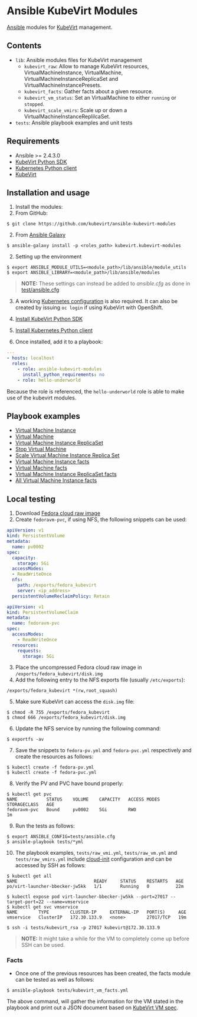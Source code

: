 # Ansible KubeVirt Modules

[Ansible](https://github.com/ansible/ansible) modules for [KubeVirt](https://github.com/kubevirt/kubevirt) management.

## Contents

- `lib`: Ansible modules files for KubeVirt management
    - `kubevirt_raw`: Allow to manage KubeVirt resources, VirtualMachineInstance, VirtualMachine, VirtualMachineInstanceReplicaSet and VirtualMachineInstancePresets.
    - `kubevirt_facts`: Gather facts about a given resource.
    - `kubevirt_vm_status`: Set an VirtualMachine to either `running` or `stopped`.
    - `kubevirt_scale_vmirs`: Scale up or down a VirtualMachineInstanceReplilcaSet.
- `tests`: Ansible playbook examples and unit tests

## Requirements

- Ansible >= 2.4.3.0
- [KubeVirt Python SDK](https://github.com/kubevirt/client-python)
- [Kubernetes Python client](https://github.com/kubernetes-client/python)
- [KubeVirt](https://github.com/kubevirt/kubevirt)

## Installation and usage

1. Install the modules:
  1. From GitHub:

  ```shell
  $ git clone https://github.com/kubevirt/ansible-kubevirt-modules
  ```

  2. From [Ansible Galaxy](https://galaxy.ansible.com/kubevirt/kubevirt-modules/)

  ```shell
  $ ansible-galaxy install -p <roles_path> kubevirt.kubevirt-modules
  ```

2. Setting up the environment

```shell
$ export ANSIBLE_MODULE_UTILS=<module_path>/lib/ansible/module_utils
$ export ANSIBLE_LIBRARY=<module_path>/lib/ansible/modules
```

> **NOTE:** These settings can instead be added to *ansible.cfg* as done in [test/ansible.cfg](tests/ansible.cfg)

3. A working [Kubernetes configuration](https://kubernetes.io/docs/concepts/configuration/organize-cluster-access-kubeconfig/) is also required. It can also be created by issuing `oc login` if using KubeVirt with OpenShift.

4. [Install KubeVirt Python SDK](https://github.com/kubevirt/client-python#installation--usage)

5. [Install Kubernetes Python client](https://github.com/kubernetes-client/python/#installation)

6. Once installed, add it to a playbook:

```yaml
---
- hosts: localhost
  roles:
    - role: ansible-kubevirt-modules
      install_python_requirements: no
    - role: hello-underworld
```

Because the role is referenced, the `hello-underworld` role is able to make use of the kubevirt modules.

## Playbook examples

* [Virtual Machine Instance](tests/raw_vmi.yml)
* [Virtual Machine](tests/raw_vm.yml)
* [Virtual Machine Instance ReplicaSet](tests/raw_vmirs.yml)
* [Stop Virtual Machine](tests/kubevirt_vm_stopped.yml)
* [Scale Virtual Machine Instance Replica Set](tests/kubevirt_scale_vmirs.yml)
* [Virtual Machine Instance facts](tests/kubevirt_vmi_facts.yml)
* [Virtual Machine facts](tests/kubevirt_vm_facts.yml)
* [Virtual Machine Instance ReplicaSet facts](tests/kubevirt_vmirs_facts.yml)
* [All Virtual Machine Instance facts](tests/kubevirt_all_vmis_facts.yml)

## Local testing

1. Download [Fedora cloud raw image](https://alt.fedoraproject.org/cloud/)
2. Create `fedoravm-pvc`, if using NFS, the following snippets can be used:

```yaml
apiVersion: v1
kind: PersistentVolume
metadata:
  name: pv0002
spec:
  capacity:
    storage: 5Gi
  accessModes:
  - ReadWriteOnce
  nfs:
    path: /exports/fedora_kubevirt
    server: <ip_address>
  persistentVolumeReclaimPolicy: Retain
```

```yaml
apiVersion: v1
kind: PersistentVolumeClaim
metadata:
  name: fedoravm-pvc
spec:
  accessModes:
    - ReadWriteOnce
  resources:
    requests:
      storage: 5Gi
```

3. Place the uncompressed Fedora cloud raw image in `/exports/fedora_kubevirt/disk.img`
4. Add the following entry to the NFS exports file (usually `/etc/exports`):

```
/exports/fedora_kubevirt *(rw,root_squash)
```

5. Make sure KubeVirt can access the `disk.img` file:

```shell
$ chmod -R 755 /exports/fedora_kubevirt
$ chmod 666 /exports/fedora_kubevirt/disk.img
```

6. Update the NFS service by running the following command:

```shell
$ exportfs -av
```

7. Save the snippets to `fedora-pv.yml` and `fedora-pvc.yml` respectively and create the resources as follows:

```shell
$ kubectl create -f fedora-pv.yml
$ kubectl create -f fedora-pvc.yml
```

8. Verify the PV and PVC have bound properly:

```shell
$ kubectl get pvc
NAME           STATUS    VOLUME    CAPACITY   ACCESS MODES   STORAGECLASS   AGE
fedoravm-pvc   Bound     pv0002    5Gi        RWO                           1m
```

9. Run the tests as follows:

```shell
$ export ANSIBLE_CONFIG=tests/ansible.cfg
$ ansible-playbook tests/*yml
```

10. The playbook examples, `tests/raw_vmi.yml`, `tests/raw_vm.yml` and `tests/raw_vmirs.yml` include [cloud-init](http://cloudinit.readthedocs.io/en/latest/) configuration and can be accessed by SSH as follows:

```shell
$ kubectl get all
NAME                             READY     STATUS    RESTARTS   AGE
po/virt-launcher-bbecker-jw5kk   1/1       Running   0          22m

$ kubectl expose pod virt-launcher-bbecker-jw5kk --port=27017 --target-port=22 --name=vmservice
$ kubectl get svc vmservice
NAME        TYPE        CLUSTER-IP     EXTERNAL-IP   PORT(S)     AGE
vmservice   ClusterIP   172.30.133.9   <none>        27017/TCP   19m

$ ssh -i tests/kubevirt_rsa -p 27017 kubevirt@172.30.133.9
```

> **NOTE:** It might take a while for the VM to completely come up before SSH can be used.

### Facts

* Once one of the previous resources has been created, the facts module can be tested as well as follows:

```shell
$ ansible-playbook tests/kubevirt_vm_facts.yml
```

The above command, will gather the information for the VM stated in the playbook and print out a JSON document based on [KubeVirt VM spec](https://kubevirt.io/api-reference/master/definitions.html#_v1_virtualmachine).
